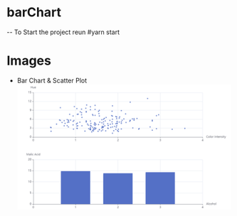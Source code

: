 # barChart
--
To Start the project reun #yarn start
# Images
* Bar Chart & Scatter Plot
![Images](Images/barChart.png)
